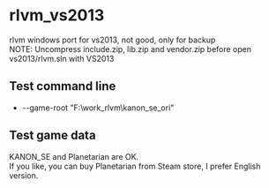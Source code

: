 # rlvm_vs2013
rlvm windows port for vs2013, not good, only for backup  
NOTE: Uncompress include.zip, lib.zip and vendor.zip before open vs2013/rlvm.sln with VS2013      

## Test command line  
* --game-root "F:\work_rlvm\kanon_se_ori"  

## Test game data  
KANON_SE and Planetarian are OK.    
If you like, you can buy Planetarian from Steam store, I prefer English version.  
